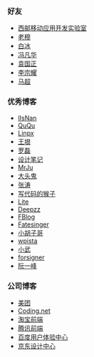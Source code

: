 ### 好友 - [西邮移动应用开发实验室](http://xiyoumobile.com/) - [老穆](http://blog.sina.com.cn/u/1310602621) - [白冰](http://blazeice.com/) - [冯凡华](https://blog.feofan.me/) - [袁国正](https://coderyuan.com/) - [李宗耀](http://www.ifmicro.com/)  - [马超](http://alision.top/) ### 优秀博客 - [IIsNan](http://notes.iissnan.com/) - [QuQu](https://imququ.com/) - [Linpx](https://www.linpx.com/) - [王垠](http://www.yinwang.org/) - [罗磊](https://luolei.org/) - [设计笔记](https://biji.io/) - [MrJu](https://mrju.cn/) - [大头鬼](http://blog.csdn.net/lzyzsd) - [张涛](https://kymjs.com/) - [写代码的猴子](http://jaeger.itscoder.com/) - [Lite](https://litesuits.com/) - [Deepzz](https://deepzz.com/) - [FBlog](http://www.9icode.net/) - [Fatesinger](https://fatesinger.com/) - [小胡子哥](http://www.barretlee.com/) - [wpista](https://jaguar.wpista.com/) - [小武](https://xuexb.com/) - [forsigner](http://forsigner.com/) - [阮一峰](http://www.ruanyifeng.com/blog/) ### 公司博客 - [美团](http://tech.meituan.com/) - [Coding.net](https://blog.coding.net/) - [淘宝前端](http://taobaofed.org/) - [腾讯前端](https://isux.tencent.com/) - [百度用户体验中心](http://mux.baidu.com/) - [京东设计中心](http://jdc.jd.com/)